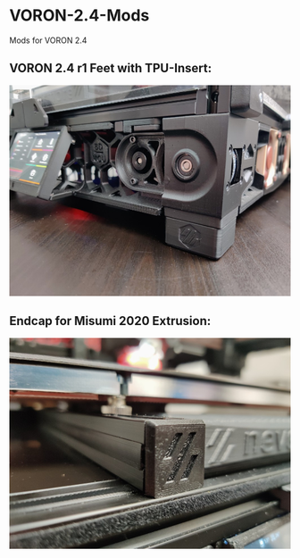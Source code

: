 # VORON-2.4-Mods
Mods for VORON 2.4

## VORON 2.4 r1 Feet with TPU-Insert:
![This is an image](https://github.com/LionBit76/VORON-2.4-Mods/blob/main/img/feet.jpg)

## Endcap for Misumi 2020 Extrusion:
![This is an image](https://github.com/LionBit76/VORON-2.4-Mods/blob/main/img/endcap.jpg)
